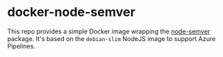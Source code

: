 # docker-node-semver

This repo provides a simple Docker image wrapping the [node-semver](https://github.com/npm/node-semver) package.
It's based on the `debian-slim` NodeJS image to support Azure Pipelines.
